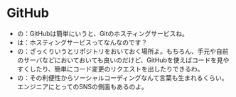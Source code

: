 # GitHub

- の：GitHubは簡単にいうと、Gitのホスティングサービスね。
- は：ホスティングサービスってなんなのです？
- の：ざっくりいうとリポジトリをおいておく場所よ。もちろん、手元や自前のサーバなどにおいておいても良いのだけど、GitHubを使えばコードを見やすくしたり、簡単にコード変更のリクエストを出したりできるわ。
- の：その利便性からソーシャルコーディングなんて言葉も生まれるくらい。エンジニアにとってのSNSの側面もあるのよ。
